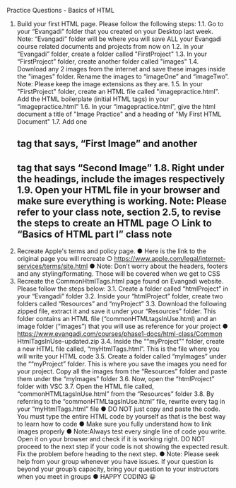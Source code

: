 Practice Questions - Basics of HTML

1. Build your first HTML page. Please follow the following steps:
    1.1. Go to your “Evangadi” folder that you created on your Desktop last week.
    Note: “Evangadi” folder will be where you will save ALL your Evangadi
    course related documents and projects from now on
    1.2. In your “Evangadi” folder, create a folder called "FirstProject"
    1.3. In your “FirstProject” folder, create another folder called "images"
    1.4. Download any 2 images from the internet and save these images inside the
    "images" folder. Rename the images to “imageOne” and “imageTwo”.
    Note: Please keep the image extensions as they are.
    1.5. In your "FirstProject" folder, create an HTML file called
    "imagepractice.html". Add the HTML boilerplate (initial HTML tags) in
    your “imagepractice.html”
    1.6. In your “imagepractice.html”, give the html document a title of "Image
    Practice" and a heading of "My First HTML Document"
    1.7. Add one <h2> tag that says, “First Image” and another <h2> tag that says
    “Second Image”
    1.8. Right under the headings, include the images respectively
    1.9. Open your HTML file in your browser and make sure everything is
    working. Note: Please refer to your class note, section 2.5, to revise the
    steps to create an HTML page
    ○ Link to “Basics of HTML part I” class note
2. Recreate Apple's terms and policy page.
    ● Here is the link to the original page you will recreate
    ○ https://www.apple.com/legal/internet-services/terms/site.html
    ● Note: Don’t worry about the headers, footers and any styling/formating.
    Those will be covered when we get to CSS
3. Recreate the CommonHtmlTags.html page found on Evangadi website.
Please follow the steps below:
    3.1. Create a folder called “htmlProject” in your “Evangadi” folder
    3.2. Inside your “htmlProject” folder, create two folders called “Resources”
    and “myProject”
    3.3. Download the following zipped file, extract it and save it under your
    “Resources” folder. This folder contains an HTML file
    (“commonHTMLtagsInUse.html) and an image folder (“images”) that
    you will use as reference for your project
    ● https://www.evangadi.com/courses/phase1-docs/html-class/Common
    HtmlTagsInUse-updated.zip
    3.4. Inside the ““myProject”” folder, create a new HTML file called,
    “myHtmlTags.html”. This is the file where you will write your HTML
    code
    3.5. Create a folder called “myImages” under the ““myProject” folder. This is
    where you save the images you need for your project. Copy all the images
    from the “Resources” folder and paste them under the “myImages” folder
    3.6. Now, open the “htmlProject” folder with VSC
    3.7. Open the HTML file called, “commonHTMLtagsInUse.html” from the
    “Resources” folder
    3.8. By referring to the “commonHTMLtagsInUse.html” file, rewrite every
tag in your “myHtmlTags.html” file
● DO NOT just copy and paste the code. You must type the entire
HTML code by yourself as that is the best way to learn how to code
● Make sure you fully understand how to link images properly
● Note:Always test every single line of code you write. Open it on
your browser and check if it is working right. DO NOT proceed to
the next step if your code is not showing the expected result. Fix the
problem before heading to the next step.
● Note: Please seek help from your group whenever you have issues.
If your question is beyond your group’s capacity, bring your question
to your instructors when you meet in groups
● HAPPY CODING 😀